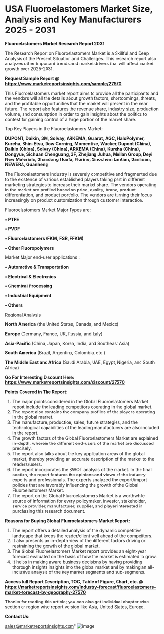 # USA Fluoroelastomers Market Size, Analysis and Key Manufacturers 2025 - 2031

<strong>Fluoroelastomers Market Research Report 2031</strong>

The Research Report on Fluoroelastomers Market is a Skillful and Deep Analysis of the Present Situation and Challenges. This research report also analyzes other important trends and market drivers that will affect market growth over 2025-2031.

<strong>Request Sample Report @ <a href=https://www.marketreportsinsights.com/sample/27570>https://www.marketreportsinsights.com/sample/27570</a></strong>

This Fluoroelastomers market report aims to provide all the participants and the vendors will all the details about growth factors, shortcomings, threats, and the profitable opportunities that the market will present in the near future. The report also features the revenue share, industry size, production volume, and consumption in order to gain insights about the politics to contest for gaining control of a large portion of the market share.

Top Key Players in the Fluoroelastomers Market:

<strong>DUPONT, Daikin, 3M, Solvay, ARKEMA, Gujarat, AGC, HaloPolymer, Kureha, Shin-Etsu, Dow Corning, Momentive, Wacker, Dupont (China), Daikin (China), Solvay (China), ARKEMA (China), Kureha (China), Dongyue, Sichuan Chenguang, 3F, Zhejiang Juhua, Meilan Group, Deyi New Materials, Shandong Huafu, Flurine, Sinochem Lantian, Sanhuan, NEWERA, Guanheng</strong>

The Fluoroelastomers Industry is severely competitive and fragmented due to the existence of various established players taking part in different marketing strategies to increase their market share. The vendors operating in the market are profiled based on price, quality, brand, product differentiation, and product portfolio. The vendors are turning their focus increasingly on product customization through customer interaction.

Fluoroelastomers Market Major Types are:

<strong>• PTFE

• PVDF

• Fluoroelastomers (FKM, FSR, FFKM)

• Other Fluoropolymers</strong>

Market Major end-user applications :

<strong>• Automotive & Transportation

• Electrical & Electronics

• Chemical Processing

• Industrial Equipment

• Others</strong>

Regional Analysis

</u><strong><b>North America</b></strong> (the United States, Canada, and Mexico)

<strong><b>Europe </b></strong>(Germany, France, UK, Russia, and Italy)

<strong><b>Asia-Pacific</b></strong> (China, Japan, Korea, India, and Southeast Asia)

<strong><b>South America</b></strong> (Brazil, Argentina, Colombia, etc.)

<strong><b>The Middle East and Africa</b></strong> (Saudi Arabia, UAE, Egypt, Nigeria, and South Africa)

<strong>Go For Interesting Discount Here: <a href=https://www.marketreportsinsights.com/discount/27570>https://www.marketreportsinsights.com/discount/27570</a></strong>

<strong>Points Covered in The Report:</strong>
<ol>
  <li>The major points considered in the Global Fluoroelastomers Market report include the leading competitors operating in the global market.</li>
  <li>The report also contains the company profiles of the players operating in the global market.</li>
  <li>The manufacture, production, sales, future strategies, and the technological capabilities of the leading manufacturers are also included in the report.</li>
  <li>The growth factors of the Global Fluoroelastomers Market are explained in-depth, wherein the different end-users of the market are discussed precisely.</li>
  <li>The report also talks about the key application areas of the global market, thereby providing an accurate description of the market to the readers/users.</li>
  <li>The report incorporates the SWOT analysis of the market. In the final section, the report features the opinions and views of the industry experts and professionals. The experts analyzed the export/import policies that are favorably influencing the growth of the Global Fluoroelastomers Market.</li>
  <li>The report on the Global Fluoroelastomers Market is a worthwhile source of information for every policymaker, investor, stakeholder, service provider, manufacturer, supplier, and player interested in purchasing this research document.</li>
</ol>
<strong>Reasons for Buying Global Fluoroelastomers Market Report:</strong>

<ol>
  <li>The report offers a detailed analysis of the dynamic competitive landscape that keeps the reader/client well ahead of the competitors.</li>
  <li>It also presents an in-depth view of the different factors driving or restraining the growth of the global market.</li>
  <li>The Global Fluoroelastomers Market report provides an eight-year forecast evaluated on the basis of how the market is estimated to grow.</li>
  <li>It helps in making aware business decisions by having providing thorough insights insights into the global market and by making an all-inclusive analysis of the key market segments and sub-segments.</li>
</ol>
<strong>Access full Report Description, TOC, Table of Figure, Chart, etc. @ <a href=https://marketreportsinsights.com/industry-forecast/fluoroelastomers-market-forecast-by-geography-27570>https://marketreportsinsights.com/industry-forecast/fluoroelastomers-market-forecast-by-geography-27570</a></strong>


Thanks for reading this article; you can also get individual chapter wise section or region wise report version like Asia, United States, Europe.

<strong>Contact Us:</strong>

sales@marketreportsinsights.com"
![image](https://github.com/user-attachments/assets/5e0e1ad5-7053-4b15-b92b-05d58c85e59b)
